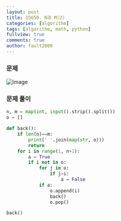 ```yaml
---
layout: post
title: 15650. N과 M(2)
categories: [algorithm]
tags: [algorithm, math, python]
fullview: true
comments: true
author: fault2000
---
```

### 문제

![image](https://user-images.githubusercontent.com/73513005/153750620-cf3b91c8-5bc2-4f32-b002-ecc14d90f328.png)

### 문제 풀이

```python
n, m = map(int, input().strip().split())
o = []

def back():
    if len(o)==m:
        print(' '.join(map(str, o)))
        return
    for i in range(1, n+1):
        a = True
        if i not in o:
            for j in o:
                if j>i:
                    a = False
            if a:
                o.append(i)
                back()
                o.pop()

back()
```